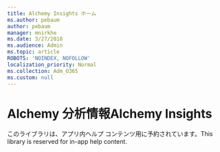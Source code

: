 ```yaml
---
title: Alchemy Insights ホーム
ms.author: pebaum
author: pebaum
manager: mnirkhe
ms.date: 3/27/2018
ms.audience: Admin
ms.topic: article
ROBOTS: 'NOINDEX, NOFOLLOW'
localization_priority: Normal
ms.collection: Adm_O365
ms.custom: null
---
```


# <a name="alchemy-insights"></a><span data-ttu-id="780e4-102">Alchemy 分析情報</span><span class="sxs-lookup"><span data-stu-id="780e4-102">Alchemy Insights</span></span>

<span data-ttu-id="780e4-103">このライブラリは、アプリ内ヘルプ コンテンツ用に予約されています。</span><span class="sxs-lookup"><span data-stu-id="780e4-103">This library is reserved for in-app help content.</span></span>